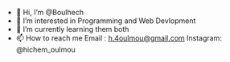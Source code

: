 - 👋 Hi, I’m @Boulhech
- 👀 I’m interested in Programming and Web Devlopment
- 🌱 I’m currently learning them both
- 📫 How to reach me 
Email :
h.4oulmou@gmail.com
Instagram:
@hichem_oulmou

<!---
Boulhech/Boulhech is a ✨ special ✨ repository because its `README.md` (this file) appears on your GitHub profile.
You can click the Preview link to take a look at your changes.
--->
